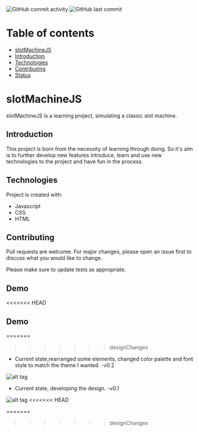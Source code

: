 ![GitHub commit activity](https://img.shields.io/github/commit-activity/m/edXmO/slotMachineJS)
![GitHub last commit](https://img.shields.io/github/last-commit/edXmO/slotMachineJS)

# Table of contents 

* [slotMachineJS](#slotMachineJs)
* [Introduction](#Introduction)
* [Technologies](#Technologies)
* [Contributing](#Contributing)
* [Status](#Demo)

# slotMachineJS

slotMachineJS is a learning project, simulating a classic slot machine.

## Introduction

This project is born from the necessity of learning through doing. 
So it's aim is to further develop new features introduce, learn and use new technologies to the project and have fun in the process. 

## Technologies

Project is created with: 
* Javascript
* CSS
* HTML

## Contributing
Pull requests are welcome. For major changes, please open an issue first to discuss what you would like to change.

Please make sure to update tests as appropriate.

## Demo 

<<<<<<< HEAD
## Demo 

=======
>>>>>>> designChanges
* Current state,rearranged some elements, changed color palette and font style to match the theme I wanted. -v0.2

![alt tag](https://media.giphy.com/media/Tg2Qrj0uJInGCLlpko/source.gif)

* Current state, developing the design. -v0.1

![alt tag](https://media.giphy.com/media/MmwQyBW3IJUJoujcCv/source.gif)
<<<<<<< HEAD

=======
>>>>>>> designChanges

